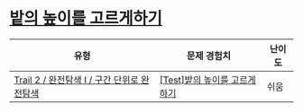 # [밭의 높이를 고르게하기](https://www.codetree.ai/trails/complete/curated-cards/test-equalizing-the-height-of-the-field)

|유형|문제 경험치|난이도|
|---|---|---|
|[Trail 2 / 완전탐색 I / 구간 단위로 완전탐색](https://www.codetree.ai/trail-info/novice-mid/)|[[Test]밭의 높이를 고르게하기](https://www.codetree.ai/trails/complete/curated-cards/test-equalizing-the-height-of-the-field/)|쉬움|

